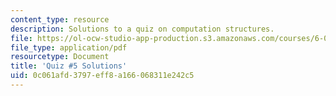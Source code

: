 ```yaml
---
content_type: resource
description: Solutions to a quiz on computation structures.
file: https://ol-ocw-studio-app-production.s3.amazonaws.com/courses/6-004-computation-structures-spring-2009/0c061afd3797eff8a166068311e242c5_MIT6_004s09_quiz05_sol.pdf
file_type: application/pdf
resourcetype: Document
title: 'Quiz #5 Solutions'
uid: 0c061afd-3797-eff8-a166-068311e242c5
---
```

